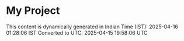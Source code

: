 # My Project

This content is dynamically generated in Indian Time (IST): 2025-04-16 01:28:06 IST
Converted to UTC: 2025-04-15 19:58:06 UTC
